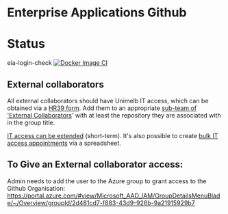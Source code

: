 # Enterprise Applications Github

# Status
eia-login-check
[![Docker Image CI](https://github.com/unimelb-enterprise-apps/eia-login-check/actions/workflows/deploy.yaml/badge.svg)](https://github.com/unimelb-enterprise-apps/eia-login-check/actions/workflows/deploy.yaml)

## External collaborators
All external collaborators should have Unimelb IT access, which can be obtained via a [HR39 form](https://unimelb.service-now.com/hr?id=it_access "HR39"). Add them to an appropriate [sub-team of 'External Collaborators](https://github.com/orgs/unimelb-enterprise-apps/teams/external-collaborators/teams "see External Collaborators team")' with at least the repository they are associated with in the group title.

[IT access can be extended](https://unimelb.service-now.com/sp?id=sc_cat_item&sys_id=6a34786e4f538e800ecb0bd11310c7be "Technical access extension") (short-term). It's also possible to create [bulk IT access appointments](https://unimelb.service-now.com/sp?id=kb_article&sys_id=96ea0c9b1bb9c690c56aa8aa274bcb97 "Knowledge base - Bulk IT Access Appointments") via a spreadsheet.

## To Give an External collaborator access:
Admin needs to add the user to the Azure group to grant access to the Github Organisation: https://portal.azure.com/#view/Microsoft_AAD_IAM/GroupDetailsMenuBlade/~/Overview/groupId/2d481cd7-f883-43d9-926b-9a21915929b7
